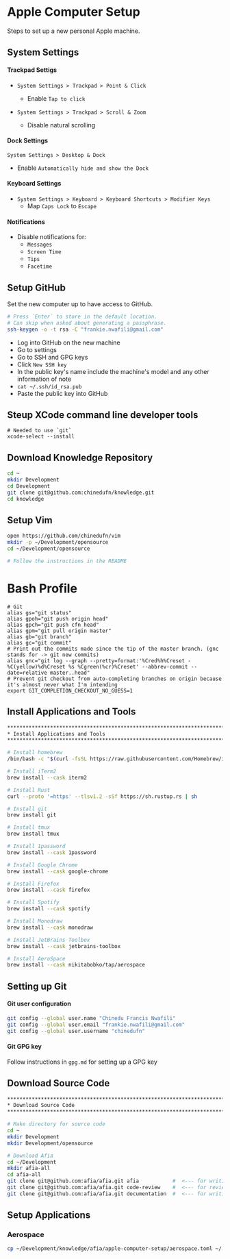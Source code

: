 # Apple Computer Setup

Steps to set up a new personal Apple machine.

## System Settings

#### Trackpad Settigs

- `System Settings > Trackpad > Point & Click`
  - Enable `Tap to click`

- `System Settings > Trackpad > Scroll & Zoom`
  - Disable natural scrolling

#### Dock Settings

`System Settings > Desktop & Dock`

- Enable `Automatically hide and show the Dock`

#### Keyboard Settings

- `System Settings > Keyboard > Keyboard Shortcuts > Modifier Keys`
  - Map `Caps Lock` to `Escape`


#### Notifications

- Disable notifications for:
  - `Messages`
  - `Screen Time`
  - `Tips`
  - `Facetime`

## Setup GitHub

Set the new computer up to have access to GitHub.

```sh
# Press `Enter` to store in the default location.
# Can skip when asked about generating a passphrase.
ssh-keygen -o -t rsa -C "frankie.nwafili@gmail.com"
```

- Log into GitHub on the new machine
- Go to settings
- Go to SSH and GPG keys
- Click `New SSH key`
- In the public key's name include the machine's model and any other information of note
- `cat ~/.ssh/id_rsa.pub`
- Paste the public key into GitHub

## Steup XCode command line developer tools

```
# Needed to use `git`
xcode-select --install
```

## Download Knowledge Repository

```sh
cd ~
mkdir Development
cd Development
git clone git@github.com:chinedufn/knowledge.git
cd knowledge
```

## Setup Vim

```sh
open https://github.com/chinedufn/vim
mkdir -p ~/Development/opensource
cd ~/Development/opensource

# Follow the instructions in the README
```

# Bash Profile

```
# Git
alias gs="git status"
alias gpoh="git push origin head"
alias gpch="git push cfn head"
alias gpm="git pull origin master"
alias gb="git branch"
alias gc="git commit"
# Print out the commits made since the tip of the master branch. (gnc stands for -> git new commits)
alias gnc="git log --graph --pretty=format:'%Cred%h%Creset -%C(yellow)%d%Creset %s %Cgreen(%cr)%Creset' --abbrev-commit --date=relative master..head"
# Prevent git checkout from auto-completing branches on origin because it's almost never what I'm intending
export GIT_COMPLETION_CHECKOUT_NO_GUESS=1
```

## Install Applications and Tools

```sh
****************************************************************************************************
* Install Applications and Tools
****************************************************************************************************

# Install homebrew
/bin/bash -c "$(curl -fsSL https://raw.githubusercontent.com/Homebrew/install/HEAD/install.sh)"

# Install iTerm2
brew install --cask iterm2

# Install Rust
curl --proto '=https' --tlsv1.2 -sSf https://sh.rustup.rs | sh

# Install git
brew install git

# Install tmux
brew install tmux

# Install 1password
brew install --cask 1password

# Install Google Chrome
brew install --cask google-chrome

# Install Firefox
brew install --cask firefox

# Install Spotify
brew install --cask spotify

# Install Monodraw
brew install --cask monodraw

# Install JetBrains Toolbox
brew install --cask jetbrains-toolbox

# Install AeroSpace
brew install --cask nikitabobko/tap/aerospace
```

## Setting up Git

#### Git user configuration
```sh
git config --global user.name "Chinedu Francis Nwafili"
git config --global user.email "frankie.nwafili@gmail.com"
git config --global user.username "chinedufn"
```

#### Git GPG key

Follow instructions in `gpg.md` for setting up a GPG key

## Download Source Code

```sh
****************************************************************************************************
* Download Source Code
****************************************************************************************************

# Make directory for source code
cd ~
mkdir Development
mkdir Development/opensource

# Download Afia
cd ~/Development
mkdir afia-all
cd afia-all
git clone git@github.com:afia/afia.git afia           #  <--- for writing code
git clone git@github.com:afia/afia.git code-review    #  <--- for reviewing other peoples' code
git clone git@github.com:afia/afia.git documentation  #  <--- for writing documentation

```

## Setup Applications

### Aerospace

```sh
cp ~/Development/knowledge/afia/apple-computer-setup/aerospace.toml ~/.aerospace.toml
```
